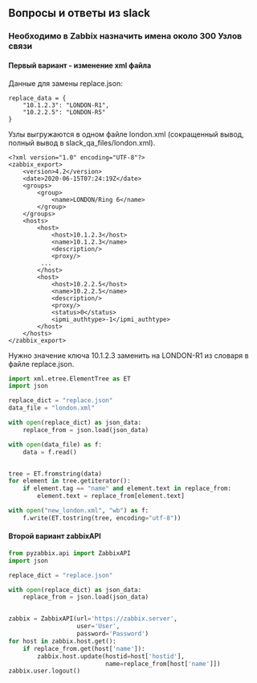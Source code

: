 ## Вопросы и ответы из slack

### Необходимо в Zabbix назначить имена около 300 Узлов связи

#### Первый вариант - изменение xml файла

Данные для замены replace.json:

```
replace_data = {
    "10.1.2.3": "LONDON-R1",
    "10.2.2.5": "LONDON-R5"
}
```

Узлы выгружаются в одном файле london.xml (сокращенный вывод, полный вывод в slack_qa_files/london.xml).

```
<?xml version="1.0" encoding="UTF-8"?>
<zabbix_export>
    <version>4.2</version>
    <date>2020-06-15T07:24:19Z</date>
    <groups>
        <group>
            <name>LONDON/Ring 6</name>
        </group>
    </groups>
    <hosts>
        <host>
            <host>10.1.2.3</host>
            <name>10.1.2.3</name>
            <description/>
            <proxy/>
         ...
        </host>
        <host>
            <host>10.2.2.5</host>
            <name>10.2.2.5</name>
            <description/>
            <proxy/>
            <status>0</status>
            <ipmi_authtype>-1</ipmi_authtype>
        </host>
    </hosts>
</zabbix_export>
```

Нужно значение ключа  <name>10.1.2.3</name> заменить на <name>LONDON-R1</name> из словаря в файле replace.json.

```python
import xml.etree.ElementTree as ET
import json

replace_dict = "replace.json"
data_file = "london.xml"

with open(replace_dict) as json_data:
    replace_from = json.load(json_data)

with open(data_file) as f:
    data = f.read()


tree = ET.fromstring(data)
for element in tree.getiterator():
    if element.tag == "name" and element.text in replace_from:
        element.text = replace_from[element.text]

with open("new_london.xml", "wb") as f:
    f.write(ET.tostring(tree, encoding="utf-8"))
```

#### Второй вариант zabbixAPI

```python
from pyzabbix.api import ZabbixAPI
import json

replace_dict = "replace.json"

with open(replace_dict) as json_data:
    replace_from = json.load(json_data)


zabbix = ZabbixAPI(url='https://zabbix.server', 
                   user='User', 
                   password='Password')
for host in zabbix.host.get():
    if replace_from.get(host['name']):
        zabbix.host.update(hostid=host['hostid'], 
                           name=replace_from[host['name']])
zabbix.user.logout()
```
